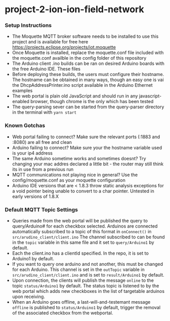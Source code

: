 # project-2-ion-ion-field-network

### Setup Instructions
 - The Moquette MQTT broker software needs to be installed to use this project and is available for free here https://projects.eclipse.org/projects/iot.moquette
 - Once Moquette is installed, replace the moquette.conf file included with the moquette.conf availble in the config folder of this repository
 - The Arduino client .ino builds can be ran on desired Arduino boards with the free Arduino IDE. These files
 - Before deploying these builds, the users must configure their hostname. The hostname can be obtained in many ways, though an easy one is vai the DhcpAddressPrinter.ino script available in the Arduino Ethernet examples
 - The web portal is plain old JavaScript and should run in any javascript-enabled browser, though chrome is the only which has been tested
 - The query-parsing sever can be started from the query-parser directory in the terminal with `yarn start`

### Known Gotchas
 - Web portal failing to connect? Make sure the relevant ports (:1883 and :8080) are all free and clean
 - Arduino failing to connect? Make sure your the hostname variable used is your ip4 address
 - The same Arduino sometime works and sometimes doesnt? Try changing your mac addres declared a little bit - the router may still think its in use from a previous run
 - MQTT communications not playing nice in general? Use the config/moquette.conf as your moquette configuration
 - Arduino IDE versions that are < 1.8.3 throw static analysis exceptions for a void pointer being unable to convert to a char pointer. Untested in early versions of 1.8.X
 
### Default MQTT Topic Settings
 - Queries made from the web portal will be published the query to query/Arduino# for each checkbox selected. Arduinos are connected automatically subscribed to a topic of this format in `onConnect()` in `src/arudino_client/client.ino` The channel subscribed to can be found in the `topic` variable in this same file and it set to `query/Arduino1` by default.
 - Each the client.ino has a clientId specified. In the repo, it is set to Arduino1 by default.
 - If you want to query one arduino and not another, this must be changed for each Arduino. This channel is set in the `outTopic` variable in `src/arudino_client/client.ino` and is set to `result/Arduino1` by default.
 - Upon connection, the clients will publish the message `online` to the topic `status/Arduino1` by default. The status topic is listened to by the web portal which adds new checkboxes in the list of targetable arduinos upon receiving.
 - When an Arduino goes offline, a last-will-and-testemant message `offline` is published to `status/Arduino1` by default, trigger the removal of the associated checkbox from the webportal.
